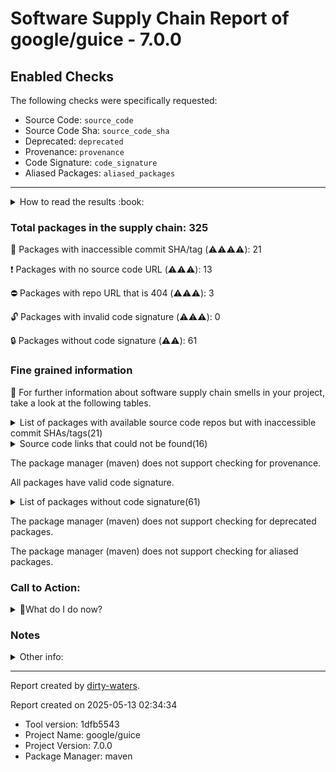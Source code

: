 
# Software Supply Chain Report of google/guice - 7.0.0

## Enabled Checks
The following checks were specifically requested:

- Source Code: `source_code`
- Source Code Sha: `source_code_sha`
- Deprecated: `deprecated`
- Provenance: `provenance`
- Code Signature: `code_signature`
- Aliased Packages: `aliased_packages`

---


<details>
    <summary>How to read the results :book: </summary>
    
 Dirty-waters has analyzed your project dependencies and found different categories for each of them:

    
 - ⚠️⚠️⚠️⚠️ : critical severity 

    
 - ⚠️⚠️⚠️ : high severity 

    
 - ⚠️⚠️: medium severity 

    
 - ⚠️: low severity 

</details>
        

 ### Total packages in the supply chain: 325


:wrench: Packages with inaccessible commit SHA/tag (⚠️⚠️⚠️⚠️): 21

:heavy_exclamation_mark: Packages with no source code URL (⚠️⚠️⚠️): 13

:no_entry: Packages with repo URL that is 404 (⚠️⚠️⚠️): 3

:unlock: Packages with invalid code signature (⚠️⚠️⚠️): 0

:lock: Packages without code signature (⚠️⚠️): 61


### Fine grained information

:dolphin: For further information about software supply chain smells in your project, take a look at the following tables.

<details>
<summary>List of packages with available source code repos but with inaccessible commit SHAs/tags(21)</summary>
    


| package_name                                                                  | sha_exists   | tag_version                                 | is_sha   | sha   | tag_url   | message                                                             |   status_code_for_sha | parent                                                | command           |
|:------------------------------------------------------------------------------|:-------------|:--------------------------------------------|:---------|:------|:----------|:--------------------------------------------------------------------|----------------------:|:------------------------------------------------------|:------------------|
| `org.apache.maven.doxia:doxia-site-renderer@1.9.2`                            | False        | `1.9.2`                                     | False    |       |           | Tag 1.9.2 not found in the repo                                     |                   404 | `org.apache.maven.plugins:maven-javadoc-plugin@3.2.0` | `resolve-plugins` |
| `org.apache.maven.doxia:doxia-decoration-model@1.9.2`                         | False        | `1.9.2`                                     | False    |       |           | Tag 1.9.2 not found in the repo                                     |                   404 | `org.apache.maven.plugins:maven-javadoc-plugin@3.2.0` | `resolve-plugins` |
| `org.apache.maven.doxia:doxia-skin-model@1.9.2`                               | False        | `1.9.2`                                     | False    |       |           | Tag 1.9.2 not found in the repo                                     |                   404 | `org.apache.maven.plugins:maven-javadoc-plugin@3.2.0` | `resolve-plugins` |
| `org.apache.commons:commons-lang3@3.5`                                        | False        | `3.5`                                       | False    |       |           | Tag 3.5 not found in the repo                                       |                   404 | `org.apache.maven.plugins:maven-javadoc-plugin@3.2.0` | `resolve-plugins` |
| `org.apache.httpcomponents:httpclient@4.5.8`                                  | False        | `4.5.8`                                     | False    |       |           | Tag 4.5.8 not found in the repo                                     |                   404 | `org.apache.maven.plugins:maven-javadoc-plugin@3.2.0` | `resolve-plugins` |
| `org.apache.httpcomponents:httpcore@4.4.11`                                   | False        | `4.4.11`                                    | False    |       |           | Tag 4.4.11 not found in the repo                                    |                   404 | `org.apache.maven.plugins:maven-javadoc-plugin@3.2.0` | `resolve-plugins` |
| `org.apache.commons:commons-compress@1.19`                                    | False        | `1.19`                                      | False    |       |           | Tag 1.19 not found in the repo                                      |                   404 | `org.apache.maven.plugins:maven-javadoc-plugin@3.2.0` | `resolve-plugins` |
| `org.hamcrest:hamcrest-core@1.3`                                              | False        | `1.3`                                       | False    |       |           | Tag 1.3 not found in the repo                                       |                   404 | `junit:junit@4.13.2`                                  | `tree`            |
| `org.codehaus.mojo:animal-sniffer-maven-plugin@1.16`                          | False        | `1.16`                                      | False    |       |           | Tag 1.16 not found in the repo                                      |                   404 | `org.codehaus.mojo:animal-sniffer-maven-plugin@1.16`  | `resolve-plugins` |
| `org.codehaus.mojo:animal-sniffer@1.16`                                       | False        | `1.16`                                      | False    |       |           | Tag 1.16 not found in the repo                                      |                   404 | `org.codehaus.mojo:animal-sniffer-maven-plugin@1.16`  | `resolve-plugins` |
| `org.codehaus.mojo:java-boot-classpath-detector@1.16`                         | False        | `1.16`                                      | False    |       |           | Tag 1.16 not found in the repo                                      |                   404 | `org.codehaus.mojo:animal-sniffer-maven-plugin@1.16`  | `resolve-plugins` |
| `org.osgi:org.osgi.util.tracker@1.5.4`                                        | False        | `1.5.4`                                     | False    |       |           | Tag 1.5.4 not found in the repo                                     |                   404 | `org.apache.felix:maven-bundle-plugin@5.1.8`          | `resolve-plugins` |
| `org.osgi:osgi.annotation@8.0.1`                                              | False        | `8.0.1`                                     | False    |       |           | Tag 8.0.1 not found in the repo                                     |                   404 | `org.apache.felix:maven-bundle-plugin@5.1.8`          | `resolve-plugins` |
| `org.osgi:org.osgi.util.function@1.2.0`                                       | False        | `1.2.0`                                     | False    |       |           | Tag 1.2.0 not found in the repo                                     |                   404 | `org.apache.felix:maven-bundle-plugin@5.1.8`          | `resolve-plugins` |
| `org.osgi:org.osgi.util.promise@1.2.0`                                        | False        | `1.2.0`                                     | False    |       |           | Tag 1.2.0 not found in the repo                                     |                   404 | `org.apache.felix:maven-bundle-plugin@5.1.8`          | `resolve-plugins` |
| `org.apache.commons:commons-compress@1.20`                                    | False        | `1.20`                                      | False    |       |           | Tag 1.20 not found in the repo                                      |                   404 | `org.apache.felix:maven-bundle-plugin@5.1.8`          | `resolve-plugins` |
| `com.google.truth:truth@1.1.3`                                                | False        | `1.1.3`                                     | False    |       |           | Tag 1.1.3 not found in the repo                                     |                   404 | `None`                                                | `tree`            |
| `com.google.guava:guava@31.0.1-jre`                                           | False        | `31.0.1-jre`                                | False    |       |           | Tag 31.0.1-jre not found in the repo                                |                   404 | `com.google.truth:truth@1.1.3`                        | `resolve-plugins` |
| `com.google.guava:listenablefuture@9999.0-empty-to-avoid-conflict-with-guava` | False        | `9999.0-empty-to-avoid-conflict-with-guava` | False    |       |           | Tag 9999.0-empty-to-avoid-conflict-with-guava not found in the repo |                   404 | `com.google.guava:guava@31.0.1-jre`                   | `tree`            |
| `com.google.auto.value:auto-value-annotations@1.8.1`                          | False        | `1.8.1`                                     | False    |       |           | Tag 1.8.1 not found in the repo                                     |                   404 | `com.google.truth:truth@1.1.3`                        | `tree`            |
| `com.google.guava:guava-testlib@31.0.1-jre`                                   | False        | `31.0.1-jre`                                | False    |       |           | Tag 31.0.1-jre not found in the repo                                |                   404 | `None`                                                | `tree`            |
</details>

<details>
<summary>Source code links that could not be found(16)</summary>
    


|   index | package_name                                    | github_url                        | github_exists   | parent                                                       | command           |
|--------:|:------------------------------------------------|:----------------------------------|:----------------|:-------------------------------------------------------------|:------------------|
|       1 | `org.sonatype.plexus:plexus-sec-dispatcher@1.3` | No_repo_info_found                |                 | `org.apache.felix:maven-bundle-plugin@5.1.8`                 | `resolve-plugins` |
|       2 | `org.sonatype.plexus:plexus-cipher@1.4`         | No_repo_info_found                |                 | `org.apache.felix:maven-bundle-plugin@5.1.8`                 | `resolve-plugins` |
|       3 | `commons-beanutils:commons-beanutils@1.7.0`     | No_repo_info_found                |                 | `org.apache.maven.plugins:maven-site-plugin@3.3`             | `resolve-plugins` |
|       4 | `dom4j:dom4j@1.1`                               | No_repo_info_found                |                 | `org.apache.maven.plugins:maven-site-plugin@3.3`             | `resolve-plugins` |
|       5 | `oro:oro@2.0.8`                                 | No_repo_info_found                |                 | `org.apache.felix:maven-bundle-plugin@5.1.8`                 | `resolve-plugins` |
|       6 | `commons-cli:commons-cli@1.0`                   | No_repo_info_found                |                 | `org.apache.maven.plugins:maven-resources-plugin@2.6`        | `resolve-plugins` |
|       7 | `org.sonatype.plexus:plexus-build-api@0.0.4`    | No_repo_info_found                |                 | `org.apache.maven.plugins:maven-remote-resources-plugin@1.5` | `resolve-plugins` |
|       8 | `nekohtml:xercesMinimal@1.9.6.2`                | No_repo_info_found                |                 | `org.codehaus.mojo:animal-sniffer-maven-plugin@1.16`         | `resolve-plugins` |
|       9 | `commons-codec:commons-codec@1.2`               | No_repo_info_found                |                 | `org.codehaus.mojo:animal-sniffer-maven-plugin@1.16`         | `resolve-plugins` |
|      10 | `javax.servlet:servlet-api@2.5`                 | No_repo_info_found                |                 | `org.apache.maven.plugins:maven-site-plugin@3.3`             | `resolve-plugins` |
|      11 | `sslext:sslext@1.2-0`                           | No_repo_info_found                |                 | `org.apache.maven.plugins:maven-site-plugin@3.3`             | `resolve-plugins` |
|      12 | `antlr:antlr@2.7.2`                             | No_repo_info_found                |                 | `org.apache.maven.plugins:maven-site-plugin@3.3`             | `resolve-plugins` |
|      13 | `org.osgi:org.osgi.compendium@4.2.0`            | No_repo_info_found                |                 | `org.apache.felix:maven-bundle-plugin@5.1.8`                 | `resolve-plugins` |
|      14 | `org.slf4j:slf4j-api@1.7.5`                     | https://github.com/ceki/slf4j     | False           | `org.apache.maven.plugins:maven-javadoc-plugin@3.2.0`        | `resolve-plugins` |
|      15 | `org.iq80.snappy:snappy@0.4`                    | https://github.com/dain/snapy     | False           | `org.apache.felix:maven-bundle-plugin@5.1.8`                 | `resolve-plugins` |
|      16 | `junit:junit@4.11`                              | https://github.com/kentbeck/junit | False           | `org.codehaus.mojo:animal-sniffer-maven-plugin@1.16`         | `resolve-plugins` |
</details>

The package manager (maven) does not support checking for provenance.

All packages have valid code signature.

<details>
<summary>List of packages without code signature(61)</summary>
    


| package_name                                                        | signature_present   | parent                                                       | command           |
|:--------------------------------------------------------------------|:--------------------|:-------------------------------------------------------------|:------------------|
| `org.apache.maven.wagon:wagon-provider-api@1.0-beta-2`              | False               | `org.apache.maven.plugins:maven-jar-plugin@2.3.1`            | `resolve-plugins` |
| `org.codehaus.plexus:plexus-container-default@1.0-alpha-9-stable-1` | False               | `org.apache.maven.plugins:maven-jar-plugin@2.3.1`            | `resolve-plugins` |
| `junit:junit@3.8.1`                                                 | False               | `org.apache.maven.plugins:maven-jar-plugin@2.3.1`            | `resolve-plugins` |
| `classworlds:classworlds@1.1-alpha-2`                               | False               | `org.apache.maven.plugins:maven-jar-plugin@2.3.1`            | `resolve-plugins` |
| `org.codehaus.plexus:plexus-interpolation@1.13`                     | False               | `org.apache.maven.plugins:maven-jar-plugin@2.3.1`            | `resolve-plugins` |
| `org.codehaus.plexus:plexus-i18n@1.0-beta-10`                       | False               | `org.apache.maven.plugins:maven-javadoc-plugin@3.2.0`        | `resolve-plugins` |
| `org.codehaus.plexus:plexus-container-default@1.0-alpha-30`         | False               | `org.apache.felix:maven-bundle-plugin@5.1.8`                 | `resolve-plugins` |
| `commons-beanutils:commons-beanutils@1.7.0`                         | False               | `org.apache.maven.plugins:maven-site-plugin@3.3`             | `resolve-plugins` |
| `commons-digester:commons-digester@1.8`                             | False               | `org.apache.maven.plugins:maven-site-plugin@3.3`             | `resolve-plugins` |
| `commons-chain:commons-chain@1.1`                                   | False               | `org.apache.maven.plugins:maven-site-plugin@3.3`             | `resolve-plugins` |
| `dom4j:dom4j@1.1`                                                   | False               | `org.apache.maven.plugins:maven-site-plugin@3.3`             | `resolve-plugins` |
| `oro:oro@2.0.8`                                                     | False               | `org.apache.felix:maven-bundle-plugin@5.1.8`                 | `resolve-plugins` |
| `org.codehaus.plexus:plexus-interactivity-api@1.0-alpha-6`          | False               | `org.apache.maven.plugins:maven-javadoc-plugin@3.2.0`        | `resolve-plugins` |
| `org.codehaus.plexus:plexus-utils@1.5.6`                            | False               | `org.codehaus.mojo:animal-sniffer-maven-plugin@1.16`         | `resolve-plugins` |
| `org.apache.maven.wagon:wagon-file@1.0-beta-2`                      | False               | `org.apache.maven.plugins:maven-resources-plugin@2.6`        | `resolve-plugins` |
| `org.apache.maven.wagon:wagon-http-lightweight@1.0-beta-2`          | False               | `org.apache.maven.plugins:maven-resources-plugin@2.6`        | `resolve-plugins` |
| `org.apache.maven.wagon:wagon-http-shared@1.0-beta-2`               | False               | `org.apache.maven.plugins:maven-resources-plugin@2.6`        | `resolve-plugins` |
| `jtidy:jtidy@4aug2000r7-dev`                                        | False               | `org.apache.maven.plugins:maven-resources-plugin@2.6`        | `resolve-plugins` |
| `xml-apis:xml-apis@1.0.b2`                                          | False               | `org.apache.maven.plugins:maven-resources-plugin@2.6`        | `resolve-plugins` |
| `commons-cli:commons-cli@1.0`                                       | False               | `org.apache.maven.plugins:maven-resources-plugin@2.6`        | `resolve-plugins` |
| `org.apache.maven.wagon:wagon-ssh-external@1.0-beta-2`              | False               | `org.apache.maven.plugins:maven-resources-plugin@2.6`        | `resolve-plugins` |
| `org.apache.maven.wagon:wagon-ssh-common@1.0-beta-2`                | False               | `org.apache.maven.plugins:maven-resources-plugin@2.6`        | `resolve-plugins` |
| `org.codehaus.plexus:plexus-interactivity-api@1.0-alpha-4`          | False               | `org.codehaus.mojo:animal-sniffer-maven-plugin@1.16`         | `resolve-plugins` |
| `org.apache.maven.wagon:wagon-ssh@1.0-beta-2`                       | False               | `org.apache.maven.plugins:maven-resources-plugin@2.6`        | `resolve-plugins` |
| `com.jcraft:jsch@0.1.27`                                            | False               | `org.apache.maven.plugins:maven-resources-plugin@2.6`        | `resolve-plugins` |
| `classworlds:classworlds@1.1`                                       | False               | `org.codehaus.mojo:animal-sniffer-maven-plugin@1.16`         | `resolve-plugins` |
| `org.sonatype.plexus:plexus-build-api@0.0.4`                        | False               | `org.apache.maven.plugins:maven-remote-resources-plugin@1.5` | `resolve-plugins` |
| `org.codehaus.plexus:plexus-utils@1.5.15`                           | False               | `org.apache.maven.plugins:maven-remote-resources-plugin@1.5` | `resolve-plugins` |
| `backport-util-concurrent:backport-util-concurrent@3.1`             | False               | `org.codehaus.mojo:animal-sniffer-maven-plugin@1.16`         | `resolve-plugins` |
| `org.codehaus.plexus:plexus-interpolation@1.11`                     | False               | `org.codehaus.mojo:animal-sniffer-maven-plugin@1.16`         | `resolve-plugins` |
| `nekohtml:xercesMinimal@1.9.6.2`                                    | False               | `org.codehaus.mojo:animal-sniffer-maven-plugin@1.16`         | `resolve-plugins` |
| `nekohtml:nekohtml@1.9.6.2`                                         | False               | `org.codehaus.mojo:animal-sniffer-maven-plugin@1.16`         | `resolve-plugins` |
| `commons-codec:commons-codec@1.2`                                   | False               | `org.codehaus.mojo:animal-sniffer-maven-plugin@1.16`         | `resolve-plugins` |
| `org.slf4j:slf4j-nop@1.5.3`                                         | False               | `org.codehaus.mojo:animal-sniffer-maven-plugin@1.16`         | `resolve-plugins` |
| `org.slf4j:slf4j-jdk14@1.5.6`                                       | False               | `org.codehaus.mojo:animal-sniffer-maven-plugin@1.16`         | `resolve-plugins` |
| `org.slf4j:slf4j-api@1.5.6`                                         | False               | `org.codehaus.mojo:animal-sniffer-maven-plugin@1.16`         | `resolve-plugins` |
| `org.slf4j:jcl-over-slf4j@1.5.6`                                    | False               | `org.codehaus.mojo:animal-sniffer-maven-plugin@1.16`         | `resolve-plugins` |
| `org.codehaus.plexus:plexus-digest@1.0`                             | False               | `org.apache.maven.plugins:maven-install-plugin@2.4`          | `resolve-plugins` |
| `com.google.code.findbugs:jsr305@2.0.1`                             | False               | `org.apache.maven.plugins:maven-site-plugin@3.3`             | `resolve-plugins` |
| `xerces:xercesImpl@2.9.1`                                           | False               | `org.apache.maven.plugins:maven-site-plugin@3.3`             | `resolve-plugins` |
| `xml-apis:xml-apis@1.3.04`                                          | False               | `org.apache.maven.plugins:maven-site-plugin@3.3`             | `resolve-plugins` |
| `commons-codec:commons-codec@1.3`                                   | False               | `org.apache.maven.plugins:maven-site-plugin@3.3`             | `resolve-plugins` |
| `javax.servlet:servlet-api@2.5`                                     | False               | `org.apache.maven.plugins:maven-site-plugin@3.3`             | `resolve-plugins` |
| `sslext:sslext@1.2-0`                                               | False               | `org.apache.maven.plugins:maven-site-plugin@3.3`             | `resolve-plugins` |
| `antlr:antlr@2.7.2`                                                 | False               | `org.apache.maven.plugins:maven-site-plugin@3.3`             | `resolve-plugins` |
| `org.codehaus.plexus:plexus-i18n@1.0-beta-7`                        | False               | `org.apache.felix:maven-bundle-plugin@5.1.8`                 | `resolve-plugins` |
| `org.apache.velocity:velocity@1.5`                                  | False               | `org.apache.felix:maven-bundle-plugin@5.1.8`                 | `resolve-plugins` |
| `org.codehaus.plexus:plexus-velocity@1.1.8`                         | False               | `org.apache.maven.plugins:maven-site-plugin@3.3`             | `resolve-plugins` |
| `org.codehaus.plexus:plexus-utils@1.5.10`                           | False               | `org.apache.maven.plugins:maven-site-plugin@3.3`             | `resolve-plugins` |
| `org.mortbay.jetty:servlet-api@2.5-20081211`                        | False               | `org.apache.maven.plugins:maven-site-plugin@3.3`             | `resolve-plugins` |
| `commons-httpclient:commons-httpclient@3.0`                         | False               | `org.codehaus.mojo:animal-sniffer-maven-plugin@1.16`         | `resolve-plugins` |
| `com.jcraft:jsch@0.1.38`                                            | False               | `org.codehaus.mojo:animal-sniffer-maven-plugin@1.16`         | `resolve-plugins` |
| `org.codehaus.plexus:plexus-interpolation@1.12`                     | False               | `org.apache.maven.plugins:maven-remote-resources-plugin@1.5` | `resolve-plugins` |
| `org.osgi:org.osgi.compendium@4.2.0`                                | False               | `org.apache.felix:maven-bundle-plugin@5.1.8`                 | `resolve-plugins` |
| `javax.annotation:jsr250-api@1.0`                                   | False               | `org.apache.felix:maven-bundle-plugin@5.1.8`                 | `resolve-plugins` |
| `javax.inject:javax.inject@1`                                       | False               | `org.apache.felix:maven-bundle-plugin@5.1.8`                 | `resolve-plugins` |
| `aopalliance:aopalliance@1.0`                                       | False               | `com.google.inject:guice@7.0.0`                              | `resolve-plugins` |
| `org.codehaus.plexus:plexus-velocity@1.1.7`                         | False               | `org.apache.felix:maven-bundle-plugin@5.1.8`                 | `resolve-plugins` |
| `commons-lang:commons-lang@2.1`                                     | False               | `org.apache.maven.plugins:maven-jar-plugin@2.3.1`            | `resolve-plugins` |
| `commons-collections:commons-collections@3.2`                       | False               | `org.apache.felix:maven-bundle-plugin@5.1.8`                 | `resolve-plugins` |
| `org.jdom:jdom@1.1`                                                 | False               | `org.apache.felix:maven-bundle-plugin@5.1.8`                 | `resolve-plugins` |
</details>

The package manager (maven) does not support checking for deprecated packages.

The package manager (maven) does not support checking for aliased packages.

### Call to Action:

<details>
<summary>👻What do I do now? </summary>


For packages **without source code & accessible SHA/release tags**:

- **Why?** Missing or inaccessible source code makes it impossible to audit the package for security vulnerabilities or malicious code.

1. Pull Request to the maintainer of dependency, requesting correct repository metadata and proper versioning/tagging. 


For **deprecated** packages:

- **Why?** Deprecated packages may contain known security issues and are no longer maintained, putting your project at risk.

1. Confirm the maintainer's deprecation intention 
2. Check for not deprecated versions

For packages **without code signature**:

- **Why?** Code signatures help verify the authenticity and integrity of the package, ensuring it hasn't been tampered with.

1. Open an issue in the dependency's repository to request the inclusion of code signature in the CI/CD pipeline. 


For packages **with invalid code signature**:

- **Why?** Invalid signatures could indicate tampering or compromised build processes.

1. It's recommended to verify the code signature and contact the maintainer to fix the issue.

For packages **without provenance**:

- **Why?** Without provenance, there's no way to verify that the package was built from the claimed source code, making supply chain attacks possible.

1. Open an issue in the dependency's repository to request the inclusion of provenance and build attestation in the CI/CD pipeline.

For packages that are **aliased**:

- **Why?** Aliased packages may hide malicious dependencies under seemingly legitimate names.

1. Check the aliased package and its repository to verify the alias is not malicious.
</details>

### Notes

<details>
    <summary>Other info:</summary>
    
- Source code repo is not hosted on GitHub:  221

    This could be due, for example, to the package being hosted on a different platform.

    This does not mean that the source code URL is invalid.

    However, for non-GitHub repositories, not all checks can currently be performed.

|   index | package_name                                                        | github_url                                                                                                                 | parent                                                       | command           |
|--------:|:--------------------------------------------------------------------|:---------------------------------------------------------------------------------------------------------------------------|:-------------------------------------------------------------|:------------------|
|       1 | `org.apache.maven.plugins:maven-source-plugin@2.1.2`                | http://svn.apache.org/viewvc/maven/plugins/tags/maven-source-plugin-2.1.2                                                  | `org.apache.maven.plugins:maven-source-plugin@2.1.2`         | `resolve-plugins` |
|       2 | `org.apache.maven:maven-model@2.0.9`                                | https://svn.apache.org/repos/asf/maven/components/tags/maven-2.0.9/maven-model                                             | `org.apache.maven.plugins:maven-source-plugin@2.1.2`         | `resolve-plugins` |
|       3 | `org.apache.maven:maven-artifact@2.0.9`                             | https://svn.apache.org/repos/asf/maven/components/tags/maven-2.0.9/maven-artifact                                          | `org.apache.maven.plugins:maven-source-plugin@2.1.2`         | `resolve-plugins` |
|       4 | `org.apache.maven:maven-plugin-api@2.0.9`                           | https://svn.apache.org/repos/asf/maven/components/tags/maven-2.0.9/maven-plugin-api                                        | `org.apache.maven.plugins:maven-source-plugin@2.1.2`         | `resolve-plugins` |
|       5 | `org.apache.maven:maven-project@2.0.9`                              | https://svn.apache.org/repos/asf/maven/components/tags/maven-2.0.9/maven-project                                           | `org.apache.maven.plugins:maven-source-plugin@2.1.2`         | `resolve-plugins` |
|       6 | `org.apache.maven:maven-settings@2.0.9`                             | https://svn.apache.org/repos/asf/maven/components/tags/maven-2.0.9/maven-settings                                          | `org.apache.maven.plugins:maven-source-plugin@2.1.2`         | `resolve-plugins` |
|       7 | `org.apache.maven:maven-profile@2.0.9`                              | https://svn.apache.org/repos/asf/maven/components/tags/maven-2.0.9/maven-profile                                           | `org.apache.maven.plugins:maven-source-plugin@2.1.2`         | `resolve-plugins` |
|       8 | `org.apache.maven:maven-artifact-manager@2.0.9`                     | https://svn.apache.org/repos/asf/maven/components/tags/maven-2.0.9/maven-artifact-manager                                  | `org.apache.maven.plugins:maven-source-plugin@2.1.2`         | `resolve-plugins` |
|       9 | `org.apache.maven:maven-repository-metadata@2.0.9`                  | https://svn.apache.org/repos/asf/maven/components/tags/maven-2.0.9/maven-repository-metadata                               | `org.apache.maven.plugins:maven-source-plugin@2.1.2`         | `resolve-plugins` |
|      10 | `org.apache.maven.wagon:wagon-provider-api@1.0-beta-2`              | https://svn.apache.org/repos/asf/maven/wagon/tags/wagon-1.0-beta-2/wagon-provider-api                                      | `org.apache.maven.plugins:maven-jar-plugin@2.3.1`            | `resolve-plugins` |
|      11 | `org.apache.maven:maven-plugin-registry@2.0.9`                      | https://svn.apache.org/repos/asf/maven/components/tags/maven-2.0.9/maven-plugin-registry                                   | `org.apache.maven.plugins:maven-source-plugin@2.1.2`         | `resolve-plugins` |
|      12 | `org.codehaus.plexus:plexus-container-default@1.0-alpha-9-stable-1` | scm:svn:svn://svn.codehaus.org/plexus/scm/trunk/plexus-containers/plexus-container-default/                                | `org.apache.maven.plugins:maven-jar-plugin@2.3.1`            | `resolve-plugins` |
|      13 | `junit:junit@3.8.1`                                                 | http://junit.cvs.sourceforge.net/junit/                                                                                    | `org.apache.maven.plugins:maven-jar-plugin@2.3.1`            | `resolve-plugins` |
|      14 | `classworlds:classworlds@1.1-alpha-2`                               | http://cvs.classworlds.codehaus.org/                                                                                       | `org.apache.maven.plugins:maven-jar-plugin@2.3.1`            | `resolve-plugins` |
|      15 | `org.apache.maven:maven-archiver@2.4.1`                             | http://svn.apache.org/viewvc/maven/shared/tags/maven-archiver-2.4.1                                                        | `org.apache.maven.plugins:maven-jar-plugin@2.3.1`            | `resolve-plugins` |
|      16 | `org.codehaus.plexus:plexus-interpolation@1.13`                     | http://fisheye.codehaus.org/browse/plexus/plexus-components/tags/plexus-interpolation-1.13                                 | `org.apache.maven.plugins:maven-jar-plugin@2.3.1`            | `resolve-plugins` |
|      17 | `org.codehaus.plexus:plexus-archiver@1.0`                           | http://fisheye.codehaus.org/browse/plexus/plexus-components/tags/plexus-archiver-1.0                                       | `org.apache.maven.plugins:maven-jar-plugin@2.3.1`            | `resolve-plugins` |
|      18 | `org.codehaus.plexus:plexus-io@1.0`                                 | http://fisheye.codehaus.org/browse/plexus/plexus-components/tags/plexus-io-1.0                                             | `org.apache.maven.plugins:maven-jar-plugin@2.3.1`            | `resolve-plugins` |
|      19 | `org.codehaus.plexus:plexus-utils@2.0.5`                            | http://fisheye.codehaus.org/browse/plexus/plexus-utils/tags/plexus-utils-2.0.5                                             | `org.apache.maven.plugins:maven-jar-plugin@2.3.1`            | `resolve-plugins` |
|      20 | `org.apache.maven:maven-core@3.0`                                   | http://svn.apache.org/viewvc/maven/maven-3/tags/maven-3.0/maven-core                                                       | `org.apache.maven.plugins:maven-site-plugin@3.3`             | `resolve-plugins` |
|      21 | `org.apache.maven:maven-settings-builder@3.0`                       | http://svn.apache.org/viewvc/maven/maven-3/tags/maven-3.0/maven-settings-builder                                           | `org.apache.maven.plugins:maven-site-plugin@3.3`             | `resolve-plugins` |
|      22 | `org.apache.maven:maven-repository-metadata@3.0`                    | http://svn.apache.org/viewvc/maven/maven-3/tags/maven-3.0/maven-repository-metadata                                        | `org.apache.maven.plugins:maven-site-plugin@3.3`             | `resolve-plugins` |
|      23 | `org.apache.maven:maven-model-builder@3.0`                          | http://svn.apache.org/viewvc/maven/maven-3/tags/maven-3.0/maven-model-builder                                              | `org.apache.maven.plugins:maven-site-plugin@3.3`             | `resolve-plugins` |
|      24 | `org.apache.maven:maven-aether-provider@3.0`                        | http://svn.apache.org/viewvc/maven/maven-3/tags/maven-3.0/maven-aether-provider                                            | `org.apache.maven.plugins:maven-site-plugin@3.3`             | `resolve-plugins` |
|      25 | `org.codehaus.plexus:plexus-interpolation@1.14`                     | http://fisheye.codehaus.org/browse/plexus/plexus-components/tags/plexus-interpolation-1.14                                 | `org.apache.maven.plugins:maven-site-plugin@3.3`             | `resolve-plugins` |
|      26 | `org.codehaus.plexus:plexus-classworlds@2.2.3`                      | http://fisheye.codehaus.org/browse/plexus/plexus-classworlds/tags/plexus-classworlds-2.2.3                                 | `org.apache.maven.plugins:maven-site-plugin@3.3`             | `resolve-plugins` |
|      27 | `org.apache.maven:maven-model@3.0`                                  | http://svn.apache.org/viewvc/maven/maven-3/tags/maven-3.0/maven-model                                                      | `org.apache.maven.plugins:maven-site-plugin@3.3`             | `resolve-plugins` |
|      28 | `org.apache.maven:maven-settings@3.0`                               | http://svn.apache.org/viewvc/maven/maven-3/tags/maven-3.0/maven-settings                                                   | `org.apache.maven.plugins:maven-site-plugin@3.3`             | `resolve-plugins` |
|      29 | `org.apache.maven:maven-plugin-api@3.0`                             | http://svn.apache.org/viewvc/maven/maven-3/tags/maven-3.0/maven-plugin-api                                                 | `org.apache.maven.plugins:maven-site-plugin@3.3`             | `resolve-plugins` |
|      30 | `org.apache.maven:maven-artifact@3.0`                               | http://svn.apache.org/viewvc/maven/maven-3/tags/maven-3.0/maven-artifact                                                   | `org.apache.maven.plugins:maven-site-plugin@3.3`             | `resolve-plugins` |
|      31 | `org.apache.maven.reporting:maven-reporting-api@3.0`                | http://svn.apache.org/viewvc/maven/shared/tags/maven-reporting-api-3.0                                                     | `org.apache.felix:maven-bundle-plugin@5.1.8`                 | `resolve-plugins` |
|      32 | `org.apache.maven.shared:maven-invoker@3.0.0`                       | http://svn.apache.org/viewvc/maven/shared/tags/maven-invoker-3.0.0                                                         | `org.apache.maven.plugins:maven-javadoc-plugin@3.2.0`        | `resolve-plugins` |
|      33 | `org.apache.maven.shared:maven-common-artifact-filters@3.0.0`       | http://svn.apache.org/viewvc/maven/shared/tags/maven-common-artifact-filters-3.0.0                                         | `org.apache.maven.plugins:maven-javadoc-plugin@3.2.0`        | `resolve-plugins` |
|      34 | `commons-codec:commons-codec@1.11`                                  | http://svn.apache.org/viewvc/commons/proper/codec/trunk                                                                    | `org.apache.maven.plugins:maven-javadoc-plugin@3.2.0`        | `resolve-plugins` |
|      35 | `org.apache.maven.doxia:doxia-sink-api@1.7`                         | http://svn.apache.org/viewvc/maven/doxia/doxia/tags/doxia-1.7/doxia-sink-api                                               | `org.apache.maven.plugins:maven-javadoc-plugin@3.2.0`        | `resolve-plugins` |
|      36 | `org.apache.maven.doxia:doxia-logging-api@1.7`                      | http://svn.apache.org/viewvc/maven/doxia/doxia/tags/doxia-1.7/doxia-logging-api                                            | `org.apache.maven.plugins:maven-javadoc-plugin@3.2.0`        | `resolve-plugins` |
|      37 | `org.codehaus.plexus:plexus-i18n@1.0-beta-10`                       | http://fisheye.codehaus.org/browse/plexus/plexus-components/tags/plexus-i18n-1.0-beta-10                                   | `org.apache.maven.plugins:maven-javadoc-plugin@3.2.0`        | `resolve-plugins` |
|      38 | `org.codehaus.plexus:plexus-container-default@1.0-alpha-30`         | http://fisheye.codehaus.org/browse/plexus/plexus-containers/tags/plexus-containers-1.0-alpha-30/plexus-container-default   | `org.apache.felix:maven-bundle-plugin@5.1.8`                 | `resolve-plugins` |
|      39 | `org.apache.velocity:velocity@1.7`                                  | http://svn.apache.org/viewvc/velocity/engine/trunk                                                                         | `org.apache.maven.plugins:maven-remote-resources-plugin@1.5` | `resolve-plugins` |
|      40 | `commons-lang:commons-lang@2.4`                                     | http://svn.apache.org/viewvc/commons/proper/lang/trunk                                                                     | `org.apache.maven.plugins:maven-remote-resources-plugin@1.5` | `resolve-plugins` |
|      41 | `org.apache.velocity:velocity-tools@2.0`                            | http://svn.apache.org/repos/asf/velocity/tools/trunk                                                                       | `org.apache.maven.plugins:maven-site-plugin@3.3`             | `resolve-plugins` |
|      42 | `commons-digester:commons-digester@1.8`                             | http://svn.apache.org/repos/asf/jakarta/commons/proper/digester/trunk                                                      | `org.apache.maven.plugins:maven-site-plugin@3.3`             | `resolve-plugins` |
|      43 | `commons-chain:commons-chain@1.1`                                   | http://svn.apache.org/viewcvs.cgi                                                                                          | `org.apache.maven.plugins:maven-site-plugin@3.3`             | `resolve-plugins` |
|      44 | `commons-collections:commons-collections@3.2.2`                     | http://svn.apache.org/viewvc/commons/proper/collections/trunk                                                              | `org.apache.maven.plugins:maven-javadoc-plugin@3.2.0`        | `resolve-plugins` |
|      45 | `commons-io:commons-io@2.5`                                         | http://svn.apache.org/viewvc/commons/proper/io/tags/commons-io-2.5                                                         | `org.apache.maven.plugins:maven-javadoc-plugin@3.2.0`        | `resolve-plugins` |
|      46 | `commons-logging:commons-logging@1.2`                               | http://svn.apache.org/repos/asf/commons/proper/logging/trunk                                                               | `org.apache.maven.plugins:maven-javadoc-plugin@3.2.0`        | `resolve-plugins` |
|      47 | `org.ow2.asm:asm@7.2`                                               | https://gitlab.ow2.org/asm/asm/                                                                                            | `org.apache.maven.plugins:maven-javadoc-plugin@3.2.0`        | `resolve-plugins` |
|      48 | `org.tukaani:xz@1.8`                                                | https://git.tukaani.org/?p=xz-java.git                                                                                     | `org.apache.maven.plugins:maven-javadoc-plugin@3.2.0`        | `resolve-plugins` |
|      49 | `org.codehaus.plexus:plexus-interactivity-api@1.0-alpha-6`          | http://fisheye.codehaus.org/browse/plexus/plexus-components/tags/plexus-interactivity-1.0-alpha-6/plexus-interactivity-api | `org.apache.maven.plugins:maven-javadoc-plugin@3.2.0`        | `resolve-plugins` |
|      50 | `org.apache.maven.plugins:maven-clean-plugin@2.5`                   | http://svn.apache.org/viewvc/maven/plugins/tags/maven-clean-plugin-2.5                                                     | `org.apache.maven.plugins:maven-clean-plugin@2.5`            | `resolve-plugins` |
|      51 | `org.apache.maven:maven-plugin-api@2.0.6`                           | https://svn.apache.org/repos/asf/maven/components/tags/maven-2.0.6/maven-plugin-api                                        | `org.apache.maven.plugins:maven-jar-plugin@2.3.1`            | `resolve-plugins` |
|      52 | `org.apache.maven.plugins:maven-deploy-plugin@2.5`                  | http://svn.apache.org/viewvc/maven/plugins/tags/maven-deploy-plugin-2.5                                                    | `org.apache.maven.plugins:maven-deploy-plugin@2.5`           | `resolve-plugins` |
|      53 | `org.apache.maven:maven-project@2.0.6`                              | https://svn.apache.org/repos/asf/maven/components/tags/maven-2.0.6/maven-project                                           | `org.apache.maven.plugins:maven-jar-plugin@2.3.1`            | `resolve-plugins` |
|      54 | `org.apache.maven:maven-settings@2.0.6`                             | https://svn.apache.org/repos/asf/maven/components/tags/maven-2.0.6/maven-settings                                          | `org.apache.maven.plugins:maven-jar-plugin@2.3.1`            | `resolve-plugins` |
|      55 | `org.apache.maven:maven-profile@2.0.6`                              | https://svn.apache.org/repos/asf/maven/components/tags/maven-2.0.6/maven-profile                                           | `org.apache.maven.plugins:maven-jar-plugin@2.3.1`            | `resolve-plugins` |
|      56 | `org.apache.maven:maven-artifact-manager@2.0.6`                     | https://svn.apache.org/repos/asf/maven/components/tags/maven-2.0.6/maven-artifact-manager                                  | `org.apache.maven.plugins:maven-jar-plugin@2.3.1`            | `resolve-plugins` |
|      57 | `org.apache.maven:maven-repository-metadata@2.0.6`                  | https://svn.apache.org/repos/asf/maven/components/tags/maven-2.0.6/maven-repository-metadata                               | `org.apache.maven.plugins:maven-jar-plugin@2.3.1`            | `resolve-plugins` |
|      58 | `org.apache.maven:maven-plugin-registry@2.0.6`                      | https://svn.apache.org/repos/asf/maven/components/tags/maven-2.0.6/maven-plugin-registry                                   | `org.apache.maven.plugins:maven-jar-plugin@2.3.1`            | `resolve-plugins` |
|      59 | `org.apache.maven:maven-model@2.0.6`                                | https://svn.apache.org/repos/asf/maven/components/tags/maven-2.0.6/maven-model                                             | `org.apache.maven.plugins:maven-jar-plugin@2.3.1`            | `resolve-plugins` |
|      60 | `org.apache.maven:maven-artifact@2.0.6`                             | https://svn.apache.org/repos/asf/maven/components/tags/maven-2.0.6/maven-artifact                                          | `org.apache.maven.plugins:maven-jar-plugin@2.3.1`            | `resolve-plugins` |
|      61 | `org.codehaus.plexus:plexus-utils@1.5.6`                            | http://fisheye.codehaus.org/browse/plexus/plexus-utils/tags/plexus-utils-1.5.6                                             | `org.codehaus.mojo:animal-sniffer-maven-plugin@1.16`         | `resolve-plugins` |
|      62 | `org.apache.maven.plugins:maven-resources-plugin@2.6`               | http://svn.apache.org/viewvc/maven/plugins/tags/maven-resources-plugin-2.6                                                 | `org.apache.maven.plugins:maven-resources-plugin@2.6`        | `resolve-plugins` |
|      63 | `org.apache.maven:maven-core@2.0.6`                                 | https://svn.apache.org/repos/asf/maven/components/tags/maven-2.0.6/maven-core                                              | `org.apache.maven.plugins:maven-compiler-plugin@2.3.2`       | `resolve-plugins` |
|      64 | `org.apache.maven.wagon:wagon-file@1.0-beta-2`                      | https://svn.apache.org/repos/asf/maven/wagon/tags/wagon-1.0-beta-2/wagon-providers/wagon-file                              | `org.apache.maven.plugins:maven-resources-plugin@2.6`        | `resolve-plugins` |
|      65 | `org.apache.maven:maven-plugin-parameter-documenter@2.0.6`          | https://svn.apache.org/repos/asf/maven/components/tags/maven-2.0.6/maven-plugin-parameter-documenter                       | `org.apache.maven.plugins:maven-compiler-plugin@2.3.2`       | `resolve-plugins` |
|      66 | `org.apache.maven.wagon:wagon-http-lightweight@1.0-beta-2`          | https://svn.apache.org/repos/asf/maven/wagon/tags/wagon-1.0-beta-2/wagon-providers/wagon-http-lightweight                  | `org.apache.maven.plugins:maven-resources-plugin@2.6`        | `resolve-plugins` |
|      67 | `org.apache.maven.wagon:wagon-http-shared@1.0-beta-2`               | https://svn.apache.org/repos/asf/maven/wagon/tags/wagon-1.0-beta-2/wagon-providers/wagon-http-shared                       | `org.apache.maven.plugins:maven-resources-plugin@2.6`        | `resolve-plugins` |
|      68 | `jtidy:jtidy@4aug2000r7-dev`                                        | http://svn.sourceforge.net/viewcvs.cgi/jtidy/trunk/jtidy/                                                                  | `org.apache.maven.plugins:maven-resources-plugin@2.6`        | `resolve-plugins` |
|      69 | `xml-apis:xml-apis@1.0.b2`                                          | http://svn.apache.org/viewvc/xml/commons/tags/xml-commons-1_0_b2                                                           | `org.apache.maven.plugins:maven-resources-plugin@2.6`        | `resolve-plugins` |
|      70 | `org.apache.maven.reporting:maven-reporting-api@2.0.6`              | https://svn.apache.org/repos/asf/maven/components/tags/maven-2.0.6/maven-reporting/maven-reporting-api                     | `org.apache.maven.plugins:maven-resources-plugin@2.6`        | `resolve-plugins` |
|      71 | `org.apache.maven.doxia:doxia-sink-api@1.0-alpha-7`                 | http://svn.apache.org/viewcvs.cgi/maven/doxia/tags/doxia-1.0-alpha-7/doxia-sink-api                                        | `org.apache.maven.plugins:maven-resources-plugin@2.6`        | `resolve-plugins` |
|      72 | `org.apache.maven:maven-error-diagnostics@2.0.6`                    | https://svn.apache.org/repos/asf/maven/components/tags/maven-2.0.6/maven-error-diagnostics                                 | `org.apache.maven.plugins:maven-compiler-plugin@2.3.2`       | `resolve-plugins` |
|      73 | `org.apache.maven.wagon:wagon-ssh-external@1.0-beta-2`              | https://svn.apache.org/repos/asf/maven/wagon/tags/wagon-1.0-beta-2/wagon-providers/wagon-ssh-external                      | `org.apache.maven.plugins:maven-resources-plugin@2.6`        | `resolve-plugins` |
|      74 | `org.apache.maven.wagon:wagon-ssh-common@1.0-beta-2`                | https://svn.apache.org/repos/asf/maven/wagon/tags/wagon-1.0-beta-2/wagon-providers/wagon-ssh-common                        | `org.apache.maven.plugins:maven-resources-plugin@2.6`        | `resolve-plugins` |
|      75 | `org.apache.maven:maven-plugin-descriptor@2.0.6`                    | https://svn.apache.org/repos/asf/maven/components/tags/maven-2.0.6/maven-plugin-descriptor                                 | `org.apache.maven.plugins:maven-compiler-plugin@2.3.2`       | `resolve-plugins` |
|      76 | `org.codehaus.plexus:plexus-interactivity-api@1.0-alpha-4`          | scm:svn:svn://svn.codehaus.org/plexus/scm/trunk/plexus-components/plexus-interactivity/plexus-interactivity-api            | `org.codehaus.mojo:animal-sniffer-maven-plugin@1.16`         | `resolve-plugins` |
|      77 | `org.apache.maven.wagon:wagon-ssh@1.0-beta-2`                       | https://svn.apache.org/repos/asf/maven/wagon/tags/wagon-1.0-beta-2/wagon-providers/wagon-ssh                               | `org.apache.maven.plugins:maven-resources-plugin@2.6`        | `resolve-plugins` |
|      78 | `com.jcraft:jsch@0.1.27`                                            | http://www.jcraft.com/jsch/                                                                                                | `org.apache.maven.plugins:maven-resources-plugin@2.6`        | `resolve-plugins` |
|      79 | `classworlds:classworlds@1.1`                                       | http://cvs.classworlds.codehaus.org/                                                                                       | `org.codehaus.mojo:animal-sniffer-maven-plugin@1.16`         | `resolve-plugins` |
|      80 | `org.apache.maven:maven-monitor@2.0.6`                              | https://svn.apache.org/repos/asf/maven/components/tags/maven-2.0.6/maven-monitor                                           | `org.apache.maven.plugins:maven-compiler-plugin@2.3.2`       | `resolve-plugins` |
|      81 | `org.apache.maven.shared:maven-filtering@1.1`                       | http://svn.apache.org/viewvc/maven/shared/tags/maven-filtering-1.1                                                         | `org.apache.maven.plugins:maven-remote-resources-plugin@1.5` | `resolve-plugins` |
|      82 | `org.apache.maven:maven-plugin-api@2.2.1`                           | http://svn.apache.org/viewvc/maven/maven-2/tags/maven-2.2.1/maven-plugin-api                                               | `org.codehaus.mojo:animal-sniffer-maven-plugin@1.16`         | `resolve-plugins` |
|      83 | `org.apache.maven:maven-artifact@2.2.1`                             | http://svn.apache.org/viewvc/maven/maven-2/tags/maven-2.2.1/maven-artifact                                                 | `org.codehaus.mojo:animal-sniffer-maven-plugin@1.16`         | `resolve-plugins` |
|      84 | `org.codehaus.plexus:plexus-utils@1.5.15`                           | http://fisheye.codehaus.org/browse/plexus/plexus-utils/tags/plexus-utils-1.5.15                                            | `org.apache.maven.plugins:maven-remote-resources-plugin@1.5` | `resolve-plugins` |
|      85 | `org.apache.maven:maven-plugin-descriptor@2.2.1`                    | http://svn.apache.org/viewvc/maven/maven-2/tags/maven-2.2.1/maven-plugin-descriptor                                        | `org.codehaus.mojo:animal-sniffer-maven-plugin@1.16`         | `resolve-plugins` |
|      86 | `org.apache.maven:maven-project@2.2.1`                              | http://svn.apache.org/viewvc/maven/maven-2/tags/maven-2.2.1/maven-project                                                  | `org.codehaus.mojo:animal-sniffer-maven-plugin@1.16`         | `resolve-plugins` |
|      87 | `org.apache.maven:maven-settings@2.2.1`                             | http://svn.apache.org/viewvc/maven/maven-2/tags/maven-2.2.1/maven-settings                                                 | `org.codehaus.mojo:animal-sniffer-maven-plugin@1.16`         | `resolve-plugins` |
|      88 | `org.apache.maven:maven-profile@2.2.1`                              | http://svn.apache.org/viewvc/maven/maven-2/tags/maven-2.2.1/maven-profile                                                  | `org.codehaus.mojo:animal-sniffer-maven-plugin@1.16`         | `resolve-plugins` |
|      89 | `org.apache.maven:maven-artifact-manager@2.2.1`                     | http://svn.apache.org/viewvc/maven/maven-2/tags/maven-2.2.1/maven-artifact-manager                                         | `org.codehaus.mojo:animal-sniffer-maven-plugin@1.16`         | `resolve-plugins` |
|      90 | `backport-util-concurrent:backport-util-concurrent@3.1`             | svn://dcl.mathcs.emory.edu/software/harness2/trunk/util/backport-util-concurrent/                                          | `org.codehaus.mojo:animal-sniffer-maven-plugin@1.16`         | `resolve-plugins` |
|      91 | `org.apache.maven:maven-plugin-registry@2.2.1`                      | http://svn.apache.org/viewvc/maven/maven-2/tags/maven-2.2.1/maven-plugin-registry                                          | `org.codehaus.mojo:animal-sniffer-maven-plugin@1.16`         | `resolve-plugins` |
|      92 | `org.codehaus.plexus:plexus-interpolation@1.11`                     | http://fisheye.codehaus.org/browse/plexus/plexus-components/tags/plexus-interpolation-1.11                                 | `org.codehaus.mojo:animal-sniffer-maven-plugin@1.16`         | `resolve-plugins` |
|      93 | `org.apache.maven:maven-model@2.2.1`                                | http://svn.apache.org/viewvc/maven/maven-2/tags/maven-2.2.1/maven-model                                                    | `org.codehaus.mojo:animal-sniffer-maven-plugin@1.16`         | `resolve-plugins` |
|      94 | `org.apache.maven:maven-core@2.2.1`                                 | http://svn.apache.org/viewvc/maven/maven-2/tags/maven-2.2.1/maven-core                                                     | `org.codehaus.mojo:animal-sniffer-maven-plugin@1.16`         | `resolve-plugins` |
|      95 | `org.apache.maven:maven-plugin-parameter-documenter@2.2.1`          | http://svn.apache.org/viewvc/maven/maven-2/tags/maven-2.2.1/maven-plugin-parameter-documenter                              | `org.codehaus.mojo:animal-sniffer-maven-plugin@1.16`         | `resolve-plugins` |
|      96 | `org.apache.maven.wagon:wagon-http@1.0-beta-6`                      | http://svn.apache.org/viewvc/maven/wagon/tags/wagon-1.0-beta-6/wagon-providers/wagon-http                                  | `org.codehaus.mojo:animal-sniffer-maven-plugin@1.16`         | `resolve-plugins` |
|      97 | `org.apache.maven.wagon:wagon-http-shared@1.0-beta-6`               | http://svn.apache.org/viewvc/maven/wagon/tags/wagon-1.0-beta-6/wagon-providers/wagon-http-shared                           | `org.codehaus.mojo:animal-sniffer-maven-plugin@1.16`         | `resolve-plugins` |
|      98 | `nekohtml:nekohtml@1.9.6.2`                                         | http://nekohtml.svn.sourceforge.net/viewvc/nekohtml/                                                                       | `org.codehaus.mojo:animal-sniffer-maven-plugin@1.16`         | `resolve-plugins` |
|      99 | `commons-httpclient:commons-httpclient@3.1`                         | http://svn.apache.org/repos/asf/jakarta/httpcomponents/oac.hc3x/trunk                                                      | `org.apache.maven.plugins:maven-surefire-plugin@2.19.1`      | `resolve-plugins` |
|     100 | `org.apache.maven.wagon:wagon-webdav-jackrabbit@1.0-beta-6`         | http://svn.apache.org/viewvc/maven/wagon/tags/wagon-1.0-beta-6/wagon-providers/wagon-webdav-jackrabbit                     | `org.codehaus.mojo:animal-sniffer-maven-plugin@1.16`         | `resolve-plugins` |
|     101 | `org.apache.jackrabbit:jackrabbit-webdav@1.5.0`                     | http://svn.apache.org/viewvc/jackrabbit/trunk/jackrabbit-webdav                                                            | `org.codehaus.mojo:animal-sniffer-maven-plugin@1.16`         | `resolve-plugins` |
|     102 | `org.apache.jackrabbit:jackrabbit-jcr-commons@1.5.0`                | http://svn.apache.org/viewvc/jackrabbit/trunk/jackrabbit-jcr-commons                                                       | `org.codehaus.mojo:animal-sniffer-maven-plugin@1.16`         | `resolve-plugins` |
|     103 | `org.slf4j:slf4j-nop@1.5.3`                                         | http://svn.slf4j.org/viewvc/slf4j/trunk/slf4j-nop/                                                                         | `org.codehaus.mojo:animal-sniffer-maven-plugin@1.16`         | `resolve-plugins` |
|     104 | `org.slf4j:slf4j-jdk14@1.5.6`                                       | http://svn.slf4j.org/viewvc/slf4j/trunk/slf4j-jdk14/                                                                       | `org.codehaus.mojo:animal-sniffer-maven-plugin@1.16`         | `resolve-plugins` |
|     105 | `org.slf4j:slf4j-api@1.5.6`                                         | http://svn.slf4j.org/viewvc/slf4j/trunk/slf4j-api/                                                                         | `org.codehaus.mojo:animal-sniffer-maven-plugin@1.16`         | `resolve-plugins` |
|     106 | `org.slf4j:jcl-over-slf4j@1.5.6`                                    | http://svn.slf4j.org/viewvc/slf4j/trunk/jcl-over-slf4j/                                                                    | `org.codehaus.mojo:animal-sniffer-maven-plugin@1.16`         | `resolve-plugins` |
|     107 | `org.apache.maven.wagon:wagon-provider-api@1.0-beta-6`              | http://svn.apache.org/viewvc/maven/wagon/tags/wagon-1.0-beta-6/wagon-provider-api                                          | `org.codehaus.mojo:animal-sniffer-maven-plugin@1.16`         | `resolve-plugins` |
|     108 | `org.apache.maven:maven-repository-metadata@2.2.1`                  | http://svn.apache.org/viewvc/maven/maven-2/tags/maven-2.2.1/maven-repository-metadata                                      | `org.codehaus.mojo:animal-sniffer-maven-plugin@1.16`         | `resolve-plugins` |
|     109 | `org.apache.maven:maven-error-diagnostics@2.2.1`                    | http://svn.apache.org/viewvc/maven/maven-2/tags/maven-2.2.1/maven-error-diagnostics                                        | `org.codehaus.mojo:animal-sniffer-maven-plugin@1.16`         | `resolve-plugins` |
|     110 | `org.apache.maven:maven-monitor@2.2.1`                              | http://svn.apache.org/viewvc/maven/maven-2/tags/maven-2.2.1/maven-monitor                                                  | `org.codehaus.mojo:animal-sniffer-maven-plugin@1.16`         | `resolve-plugins` |
|     111 | `org.apache.commons:commons-lang3@3.1`                              | http://svn.apache.org/viewvc/commons/proper/lang/trunk                                                                     | `org.apache.maven.plugins:maven-surefire-plugin@2.19.1`      | `resolve-plugins` |
|     112 | `org.apache.maven:maven-toolchain@2.2.1`                            | http://svn.apache.org/viewvc/maven/maven-2/tags/maven-2.2.1/maven-toolchain                                                | `org.codehaus.mojo:animal-sniffer-maven-plugin@1.16`         | `resolve-plugins` |
|     113 | `org.apache.maven.plugin-tools:maven-plugin-annotations@3.3`        | http://svn.apache.org/viewvc/maven/plugin-tools/tags/maven-plugin-tools-3.3/maven-plugin-annotations                       | `org.apache.maven.plugins:maven-surefire-plugin@2.19.1`      | `resolve-plugins` |
|     114 | `org.apache.maven.plugins:maven-install-plugin@2.4`                 | http://svn.apache.org/viewvc/maven/plugins/tags/maven-install-plugin-2.4                                                   | `org.apache.maven.plugins:maven-install-plugin@2.4`          | `resolve-plugins` |
|     115 | `org.codehaus.plexus:plexus-digest@1.0`                             | https://svn.codehaus.org/plexus/tags/plexus-digest-1.0                                                                     | `org.apache.maven.plugins:maven-install-plugin@2.4`          | `resolve-plugins` |
|     116 | `org.apache.maven.plugins:maven-site-plugin@3.3`                    | http://svn.apache.org/viewvc/maven/plugins/tags/maven-site-plugin-3.3                                                      | `org.apache.maven.plugins:maven-site-plugin@3.3`             | `resolve-plugins` |
|     117 | `org.apache.maven.reporting:maven-reporting-exec@1.1`               | http://svn.apache.org/viewvc/maven/shared/tags/maven-reporting-exec-1.1                                                    | `org.apache.maven.plugins:maven-site-plugin@3.3`             | `resolve-plugins` |
|     118 | `org.apache.maven.shared:maven-shared-utils@0.3`                    | http://svn.apache.org/viewvc/maven/shared/tags/maven-shared-utils-0.3                                                      | `org.apache.maven.plugins:maven-site-plugin@3.3`             | `resolve-plugins` |
|     119 | `com.google.code.findbugs:jsr305@2.0.1`                             | http://findbugs.googlecode.com/svn/trunk/                                                                                  | `org.apache.maven.plugins:maven-site-plugin@3.3`             | `resolve-plugins` |
|     120 | `org.codehaus.plexus:plexus-component-annotations@1.5.5`            | http://fisheye.codehaus.org/browse/plexus/plexus-containers/tags/plexus-containers-1.5.5/plexus-component-annotations      | `org.apache.maven.plugins:maven-site-plugin@3.3`             | `resolve-plugins` |
|     121 | `org.eclipse.aether:aether-util@0.9.0.M2`                           | http://git.eclipse.org/c/aether/aether-core.git/tree/aether-util/                                                          | `org.apache.maven.plugins:maven-site-plugin@3.3`             | `resolve-plugins` |
|     122 | `org.apache.maven:maven-archiver@2.4.2`                             | http://svn.apache.org/viewvc/maven/shared/tags/maven-archiver-2.4.2                                                        | `org.apache.maven.plugins:maven-site-plugin@3.3`             | `resolve-plugins` |
|     123 | `org.apache.maven.doxia:doxia-sink-api@1.4`                         | http://svn.apache.org/viewcvs.cgi/maven/doxia/doxia/tags/doxia-1.4/doxia-sink-api                                          | `org.apache.maven.plugins:maven-site-plugin@3.3`             | `resolve-plugins` |
|     124 | `org.apache.maven.doxia:doxia-logging-api@1.4`                      | http://svn.apache.org/viewcvs.cgi/maven/doxia/doxia/tags/doxia-1.4/doxia-logging-api                                       | `org.apache.maven.plugins:maven-site-plugin@3.3`             | `resolve-plugins` |
|     125 | `org.apache.maven.doxia:doxia-core@1.4`                             | http://svn.apache.org/viewcvs.cgi/maven/doxia/doxia/tags/doxia-1.4/doxia-core                                              | `org.apache.maven.plugins:maven-site-plugin@3.3`             | `resolve-plugins` |
|     126 | `xerces:xercesImpl@2.9.1`                                           | http://svn.apache.org/viewvc/maven/pom/tags/apache-4/xercesImpl                                                            | `org.apache.maven.plugins:maven-site-plugin@3.3`             | `resolve-plugins` |
|     127 | `xml-apis:xml-apis@1.3.04`                                          | http://svn.apache.org/viewvc/xml/commons/tags/xml-commons-external-1_3_04/                                                 | `org.apache.maven.plugins:maven-site-plugin@3.3`             | `resolve-plugins` |
|     128 | `org.apache.httpcomponents:httpclient@4.0.2`                        | https://svn.apache.org/repos/asf/httpcomponents/httpclient/tags/4.0.2/httpclient                                           | `org.apache.maven.plugins:maven-site-plugin@3.3`             | `resolve-plugins` |
|     129 | `commons-logging:commons-logging@1.1.1`                             | http://svn.apache.org/repos/asf/commons/proper/logging/tags/commons-logging-1.1.1                                          | `org.apache.maven.plugins:maven-site-plugin@3.3`             | `resolve-plugins` |
|     130 | `commons-codec:commons-codec@1.3`                                   | http://cvs.apache.org/viewcvs/jakarta-commons/codec/                                                                       | `org.apache.maven.plugins:maven-site-plugin@3.3`             | `resolve-plugins` |
|     131 | `org.apache.httpcomponents:httpcore@4.0.1`                          | http://svn.apache.org/repos/asf/httpcomponents/httpcore/tags/4.0.1/httpcore                                                | `org.apache.maven.plugins:maven-site-plugin@3.3`             | `resolve-plugins` |
|     132 | `org.apache.maven.doxia:doxia-module-xhtml@1.4`                     | http://svn.apache.org/viewcvs.cgi/maven/doxia/doxia/tags/doxia-1.4/doxia-modules/doxia-module-xhtml                        | `org.apache.maven.plugins:maven-site-plugin@3.3`             | `resolve-plugins` |
|     133 | `org.apache.maven.doxia:doxia-module-apt@1.4`                       | http://svn.apache.org/viewcvs.cgi/maven/doxia/doxia/tags/doxia-1.4/doxia-modules/doxia-module-apt                          | `org.apache.maven.plugins:maven-site-plugin@3.3`             | `resolve-plugins` |
|     134 | `org.apache.maven.doxia:doxia-module-xdoc@1.4`                      | http://svn.apache.org/viewcvs.cgi/maven/doxia/doxia/tags/doxia-1.4/doxia-modules/doxia-module-xdoc                         | `org.apache.maven.plugins:maven-site-plugin@3.3`             | `resolve-plugins` |
|     135 | `org.apache.maven.doxia:doxia-module-fml@1.4`                       | http://svn.apache.org/viewcvs.cgi/maven/doxia/doxia/tags/doxia-1.4/doxia-modules/doxia-module-fml                          | `org.apache.maven.plugins:maven-site-plugin@3.3`             | `resolve-plugins` |
|     136 | `org.apache.maven.doxia:doxia-module-markdown@1.4`                  | http://svn.apache.org/viewcvs.cgi/maven/doxia/doxia/tags/doxia-1.4/doxia-modules/doxia-module-markdown                     | `org.apache.maven.plugins:maven-site-plugin@3.3`             | `resolve-plugins` |
|     137 | `org.ow2.asm:asm@4.1`                                               | http://svn.forge.objectweb.org/cgi-bin/viewcvs.cgi/asm/trunk/asm/                                                          | `org.apache.maven.plugins:maven-site-plugin@3.3`             | `resolve-plugins` |
|     138 | `org.ow2.asm:asm-tree@4.1`                                          | http://svn.forge.objectweb.org/cgi-bin/viewcvs.cgi/asm/trunk/asm-tree/                                                     | `org.apache.maven.plugins:maven-site-plugin@3.3`             | `resolve-plugins` |
|     139 | `org.ow2.asm:asm-analysis@4.1`                                      | http://svn.forge.objectweb.org/cgi-bin/viewcvs.cgi/asm/trunk/asm-analysis/                                                 | `org.apache.maven.plugins:maven-site-plugin@3.3`             | `resolve-plugins` |
|     140 | `org.ow2.asm:asm-util@4.1`                                          | http://svn.forge.objectweb.org/cgi-bin/viewcvs.cgi/asm/trunk/asm-util/                                                     | `org.apache.maven.plugins:maven-site-plugin@3.3`             | `resolve-plugins` |
|     141 | `org.apache.maven.doxia:doxia-decoration-model@1.4`                 | http://svn.apache.org/viewcvs.cgi/maven/doxia/doxia-sitetools/tags/doxia-sitetools-1.4/doxia-decoration-model              | `org.apache.maven.plugins:maven-site-plugin@3.3`             | `resolve-plugins` |
|     142 | `org.apache.maven.doxia:doxia-site-renderer@1.4`                    | http://svn.apache.org/viewcvs.cgi/maven/doxia/doxia-sitetools/tags/doxia-sitetools-1.4/doxia-site-renderer                 | `org.apache.maven.plugins:maven-site-plugin@3.3`             | `resolve-plugins` |
|     143 | `commons-validator:commons-validator@1.3.1`                         | http://svn.apache.org/viewvc                                                                                               | `org.apache.maven.plugins:maven-site-plugin@3.3`             | `resolve-plugins` |
|     144 | `org.apache.struts:struts-core@1.3.8`                               | http://svn.apache.org/repos/asf/struts/struts1/trunk/core                                                                  | `org.apache.maven.plugins:maven-site-plugin@3.3`             | `resolve-plugins` |
|     145 | `org.apache.struts:struts-taglib@1.3.8`                             | http://svn.apache.org/repos/asf/struts/struts1/trunk/taglib/                                                               | `org.apache.maven.plugins:maven-site-plugin@3.3`             | `resolve-plugins` |
|     146 | `org.apache.struts:struts-tiles@1.3.8`                              | http://svn.apache.org/repos/asf/struts/struts1/trunk/tiles/                                                                | `org.apache.maven.plugins:maven-site-plugin@3.3`             | `resolve-plugins` |
|     147 | `commons-collections:commons-collections@3.2.1`                     | http://svn.apache.org/viewvc/commons/proper/collections/trunk                                                              | `org.apache.maven.plugins:maven-remote-resources-plugin@1.5` | `resolve-plugins` |
|     148 | `org.apache.maven.doxia:doxia-integration-tools@1.5`                | http://svn.apache.org/viewvc/maven/doxia/doxia-tools/tags/doxia-integration-tools-1.5                                      | `org.apache.maven.plugins:maven-site-plugin@3.3`             | `resolve-plugins` |
|     149 | `org.apache.maven.wagon:wagon-provider-api@1.0`                     | http://svn.apache.org/viewvc/maven/wagon/tags/wagon-1.0/wagon-provider-api                                                 | `org.apache.maven.plugins:maven-site-plugin@3.3`             | `resolve-plugins` |
|     150 | `org.codehaus.plexus:plexus-i18n@1.0-beta-7`                        | http://fisheye.codehaus.org/browse/plexus/plexus-components/tags/plexus-i18n-1.0-beta-7                                    | `org.apache.felix:maven-bundle-plugin@5.1.8`                 | `resolve-plugins` |
|     151 | `org.apache.velocity:velocity@1.5`                                  | http://svn.apache.org/viewvc/velocity/engine/tags/Velocity_1.5                                                             | `org.apache.felix:maven-bundle-plugin@5.1.8`                 | `resolve-plugins` |
|     152 | `org.codehaus.plexus:plexus-velocity@1.1.8`                         | http://fisheye.codehaus.org/browse/plexus/plexus-components/tags/plexus-velocity-1.1.8                                     | `org.apache.maven.plugins:maven-site-plugin@3.3`             | `resolve-plugins` |
|     153 | `org.codehaus.plexus:plexus-utils@1.5.10`                           | http://fisheye.codehaus.org/browse/plexus/plexus-utils/tags/plexus-utils-1.5.10                                            | `org.apache.maven.plugins:maven-site-plugin@3.3`             | `resolve-plugins` |
|     154 | `org.mortbay.jetty:jetty@6.1.25`                                    | http://fisheye.codehaus.org/viewrep/jetty/modules/jetty/                                                                   | `org.apache.maven.plugins:maven-site-plugin@3.3`             | `resolve-plugins` |
|     155 | `org.mortbay.jetty:servlet-api@2.5-20081211`                        | scm:svn:https://svn.codehaus.org/jetty/servlet-api/tags/servlet-api-2.5-20081211                                           | `org.apache.maven.plugins:maven-site-plugin@3.3`             | `resolve-plugins` |
|     156 | `org.mortbay.jetty:jetty-util@6.1.25`                               | http://fisheye.codehaus.org/viewrep/jetty/jetty-util/                                                                      | `org.apache.maven.plugins:maven-site-plugin@3.3`             | `resolve-plugins` |
|     157 | `commons-lang:commons-lang@2.5`                                     | http://svn.apache.org/viewvc/commons/proper/lang/trunk                                                                     | `org.apache.maven.plugins:maven-site-plugin@3.3`             | `resolve-plugins` |
|     158 | `commons-io:commons-io@1.4`                                         | http://svn.apache.org/viewvc/commons/proper/io/trunk                                                                       | `org.apache.maven.plugins:maven-site-plugin@3.3`             | `resolve-plugins` |
|     159 | `org.apache.maven.plugins:maven-compiler-plugin@2.3.2`              | http://svn.apache.org/viewvc/maven/plugins/tags/maven-compiler-plugin-2.3.2                                                | `org.apache.maven.plugins:maven-compiler-plugin@2.3.2`       | `resolve-plugins` |
|     160 | `org.apache.maven:maven-toolchain@1.0`                              | https://svn.apache.org/repos/asf/maven/components/tags/maven-2.0.6/maven-toolchain                                         | `org.apache.maven.plugins:maven-compiler-plugin@2.3.2`       | `resolve-plugins` |
|     161 | `org.codehaus.plexus:plexus-compiler-api@1.8.1`                     | http://fisheye.codehaus.org/browse/plexus/plexus-components/tags/1.8.1/plexus-compiler-api                                 | `org.apache.maven.plugins:maven-compiler-plugin@2.3.2`       | `resolve-plugins` |
|     162 | `org.codehaus.plexus:plexus-compiler-manager@1.8.1`                 | http://fisheye.codehaus.org/browse/plexus/plexus-components/tags/1.8.1/plexus-compiler-manager                             | `org.apache.maven.plugins:maven-compiler-plugin@2.3.2`       | `resolve-plugins` |
|     163 | `org.codehaus.plexus:plexus-compiler-javac@1.8.1`                   | http://fisheye.codehaus.org/browse/plexus/plexus-components/tags/1.8.1/plexus-compilers/plexus-compiler-javac              | `org.apache.maven.plugins:maven-compiler-plugin@2.3.2`       | `resolve-plugins` |
|     164 | `org.apache.maven.plugins:maven-remote-resources-plugin@1.5`        | http://svn.apache.org/viewvc/maven/plugins/tags/maven-remote-resources-plugin-1.5                                          | `org.apache.maven.plugins:maven-remote-resources-plugin@1.5` | `resolve-plugins` |
|     165 | `org.apache.maven.wagon:wagon-file@1.0-beta-6`                      | http://svn.apache.org/viewvc/maven/wagon/tags/wagon-1.0-beta-6/wagon-providers/wagon-file                                  | `org.codehaus.mojo:animal-sniffer-maven-plugin@1.16`         | `resolve-plugins` |
|     166 | `org.apache.maven.wagon:wagon-http-lightweight@1.0-beta-6`          | http://svn.apache.org/viewvc/maven/wagon/tags/wagon-1.0-beta-6/wagon-providers/wagon-http-lightweight                      | `org.codehaus.mojo:animal-sniffer-maven-plugin@1.16`         | `resolve-plugins` |
|     167 | `commons-httpclient:commons-httpclient@3.0`                         | http://svn.apache.org/repos/asf/jakarta/commons/proper/${pom.artifactId.substring(8)}/trunk                                | `org.codehaus.mojo:animal-sniffer-maven-plugin@1.16`         | `resolve-plugins` |
|     168 | `org.apache.maven.reporting:maven-reporting-api@2.2.1`              | http://svn.apache.org/viewvc/maven/maven-2/tags/maven-2.2.1/maven-reporting/maven-reporting-api                            | `org.codehaus.mojo:animal-sniffer-maven-plugin@1.16`         | `resolve-plugins` |
|     169 | `org.apache.maven.doxia:doxia-sink-api@1.1`                         | http://svn.apache.org/viewcvs.cgi/maven/doxia/doxia/tags/doxia-1.1/doxia-sink-api                                          | `org.codehaus.mojo:animal-sniffer-maven-plugin@1.16`         | `resolve-plugins` |
|     170 | `org.apache.maven.doxia:doxia-logging-api@1.1`                      | http://svn.apache.org/viewcvs.cgi/maven/doxia/doxia/tags/doxia-1.1/doxia-logging-api                                       | `org.codehaus.mojo:animal-sniffer-maven-plugin@1.16`         | `resolve-plugins` |
|     171 | `commons-cli:commons-cli@1.2`                                       | http://svn.apache.org/viewvc/commons/proper/cli/branches/cli-1.x/                                                          | `org.codehaus.mojo:animal-sniffer-maven-plugin@1.16`         | `resolve-plugins` |
|     172 | `org.apache.maven.wagon:wagon-ssh-external@1.0-beta-6`              | http://svn.apache.org/viewvc/maven/wagon/tags/wagon-1.0-beta-6/wagon-providers/wagon-ssh-external                          | `org.codehaus.mojo:animal-sniffer-maven-plugin@1.16`         | `resolve-plugins` |
|     173 | `org.apache.maven.wagon:wagon-ssh-common@1.0-beta-6`                | http://svn.apache.org/viewvc/maven/wagon/tags/wagon-1.0-beta-6/wagon-providers/wagon-ssh-common                            | `org.codehaus.mojo:animal-sniffer-maven-plugin@1.16`         | `resolve-plugins` |
|     174 | `org.apache.maven.wagon:wagon-ssh@1.0-beta-6`                       | http://svn.apache.org/viewvc/maven/wagon/tags/wagon-1.0-beta-6/wagon-providers/wagon-ssh                                   | `org.codehaus.mojo:animal-sniffer-maven-plugin@1.16`         | `resolve-plugins` |
|     175 | `com.jcraft:jsch@0.1.38`                                            | http://www.jcraft.com/jsch/                                                                                                | `org.codehaus.mojo:animal-sniffer-maven-plugin@1.16`         | `resolve-plugins` |
|     176 | `org.apache.maven.shared:maven-artifact-resolver@1.0`               | http://svn.apache.org/viewvc/maven/shared/tags/maven-artifact-resolver-1.0                                                 | `org.apache.maven.plugins:maven-remote-resources-plugin@1.5` | `resolve-plugins` |
|     177 | `org.apache.maven.shared:maven-common-artifact-filters@1.4`         | http://svn.apache.org/viewvc/maven/shared/tags/maven-common-artifact-filters-1.4                                           | `org.codehaus.mojo:animal-sniffer-maven-plugin@1.16`         | `resolve-plugins` |
|     178 | `org.codehaus.plexus:plexus-resources@1.0-alpha-7`                  | http://fisheye.codehaus.org/browse/plexus/plexus-components/tags/plexus-resources-1.0-alpha-7                              | `org.apache.maven.plugins:maven-remote-resources-plugin@1.5` | `resolve-plugins` |
|     179 | `org.codehaus.plexus:plexus-interpolation@1.12`                     | http://fisheye.codehaus.org/browse/plexus/plexus-components/tags/plexus-interpolation-1.12                                 | `org.apache.maven.plugins:maven-remote-resources-plugin@1.5` | `resolve-plugins` |
|     180 | `org.ow2.asm:asm-all@5.2`                                           | http://svn.forge.objectweb.org/cgi-bin/viewcvs.cgi/asm/trunk/asm-all/                                                      | `org.codehaus.mojo:animal-sniffer-maven-plugin@1.16`         | `resolve-plugins` |
|     181 | `org.osgi:org.osgi.core@6.0.0`                                      | private                                                                                                                    | `org.apache.felix:maven-bundle-plugin@5.1.8`                 | `resolve-plugins` |
|     182 | `org.osgi:org.osgi.dto@1.0.0`                                       | https://osgi.org/git/build.git                                                                                             | `org.apache.felix:maven-bundle-plugin@5.1.8`                 | `resolve-plugins` |
|     183 | `org.osgi:org.osgi.resource@1.0.0`                                  | https://osgi.org/git/build.git                                                                                             | `org.apache.felix:maven-bundle-plugin@5.1.8`                 | `resolve-plugins` |
|     184 | `org.osgi:org.osgi.framework@1.8.0`                                 | https://osgi.org/git/build.git                                                                                             | `org.apache.felix:maven-bundle-plugin@5.1.8`                 | `resolve-plugins` |
|     185 | `org.osgi:org.osgi.service.log@1.3.0`                               | https://osgi.org/git/build.git                                                                                             | `org.apache.felix:maven-bundle-plugin@5.1.8`                 | `resolve-plugins` |
|     186 | `org.osgi:org.osgi.service.repository@1.1.0`                        | https://osgi.org/git/build.git                                                                                             | `org.apache.felix:maven-bundle-plugin@5.1.8`                 | `resolve-plugins` |
|     187 | `org.apache.felix:org.apache.felix.bundlerepository@1.6.6`          | http://svn.apache.org/repos/asf/felix/releases/org.apache.felix.bundlerepository-1.6.6                                     | `org.apache.felix:maven-bundle-plugin@5.1.8`                 | `resolve-plugins` |
|     188 | `org.easymock:easymock@2.4`                                         | http://easymock.cvs.sourceforge.net/easymock/                                                                              | `org.apache.felix:maven-bundle-plugin@5.1.8`                 | `resolve-plugins` |
|     189 | `org.apache.felix:org.apache.felix.utils@1.6.0`                     | scm:svn:https://svn.apache.org/repos/asf/felix/releases/org.apache.felix.utils-1.6.0                                       | `org.apache.felix:maven-bundle-plugin@5.1.8`                 | `resolve-plugins` |
|     190 | `com.google.guava:guava@18.0`                                       | http://code.google.com/p/guava-libraries/source/browse/guava                                                               | `org.apache.felix:maven-bundle-plugin@5.1.8`                 | `resolve-plugins` |
|     191 | `org.eclipse.aether:aether-spi@1.0.2.v20150114`                     | http://git.eclipse.org/c/aether/aether-core.git/tree/aether-spi/                                                           | `org.apache.felix:maven-bundle-plugin@5.1.8`                 | `resolve-plugins` |
|     192 | `org.eclipse.aether:aether-impl@1.0.2.v20150114`                    | http://git.eclipse.org/c/aether/aether-core.git/tree/aether-impl/                                                          | `org.apache.felix:maven-bundle-plugin@5.1.8`                 | `resolve-plugins` |
|     193 | `org.eclipse.aether:aether-api@1.0.2.v20150114`                     | http://git.eclipse.org/c/aether/aether-core.git/tree/aether-api/                                                           | `org.apache.felix:maven-bundle-plugin@5.1.8`                 | `resolve-plugins` |
|     194 | `org.eclipse.aether:aether-util@1.0.2.v20150114`                    | http://git.eclipse.org/c/aether/aether-core.git/tree/aether-util/                                                          | `org.apache.felix:maven-bundle-plugin@5.1.8`                 | `resolve-plugins` |
|     195 | `org.eclipse.sisu:org.eclipse.sisu.plexus@0.3.2`                    | http://git.eclipse.org/c/sisu/org.eclipse.sisu.plexus.git/tree/org.eclipse.sisu.plexus/                                    | `org.apache.felix:maven-bundle-plugin@5.1.8`                 | `resolve-plugins` |
|     196 | `javax.enterprise:cdi-api@1.0`                                      | http://fisheye.jboss.org/browse/Weld/api/tags/1.0/build/tags/weld-parent-6/weld-api-bom/weld-api-parent/cdi-api            | `org.apache.felix:maven-bundle-plugin@5.1.8`                 | `resolve-plugins` |
|     197 | `javax.annotation:jsr250-api@1.0`                                   | http://jcp.org/aboutJava/communityprocess/final/jsr250/index.html                                                          | `org.apache.felix:maven-bundle-plugin@5.1.8`                 | `resolve-plugins` |
|     198 | `org.eclipse.sisu:org.eclipse.sisu.inject@0.3.2`                    | http://git.eclipse.org/c/sisu/org.eclipse.sisu.inject.git/tree/org.eclipse.sisu.inject/                                    | `org.apache.felix:maven-bundle-plugin@5.1.8`                 | `resolve-plugins` |
|     199 | `javax.inject:javax.inject@1`                                       | http://code.google.com/p/atinject/source/checkout                                                                          | `org.apache.felix:maven-bundle-plugin@5.1.8`                 | `resolve-plugins` |
|     200 | `aopalliance:aopalliance@1.0`                                       | http://aopalliance.sourceforge.net                                                                                         | `com.google.inject:guice@7.0.0`                              | `resolve-plugins` |
|     201 | `org.apache.commons:commons-lang3@3.4`                              | http://svn.apache.org/viewvc/commons/proper/lang/tags/LANG_3_4                                                             | `org.apache.felix:maven-bundle-plugin@5.1.8`                 | `resolve-plugins` |
|     202 | `org.tukaani:xz@1.9`                                                | https://git.tukaani.org/?p=xz-java.git                                                                                     | `org.apache.felix:maven-bundle-plugin@5.1.8`                 | `resolve-plugins` |
|     203 | `org.apache.maven.shared:maven-dependency-tree@3.0`                 | http://svn.apache.org/viewvc/maven/shared/tags/maven-dependency-tree-3.0                                                   | `org.apache.felix:maven-bundle-plugin@5.1.8`                 | `resolve-plugins` |
|     204 | `org.sonatype.plexus:plexus-build-api@0.0.7`                        | http://svn.sonatype.org/spice/tags/plexus-build-api-0.0.7                                                                  | `org.apache.felix:maven-bundle-plugin@5.1.8`                 | `resolve-plugins` |
|     205 | `org.apache.maven.doxia:doxia-sink-api@1.0`                         | https://svn.apache.org/viewvc/maven/doxia/doxia/tags/doxia-1.0/doxia-sink-api                                              | `org.apache.felix:maven-bundle-plugin@5.1.8`                 | `resolve-plugins` |
|     206 | `org.apache.maven.doxia:doxia-site-renderer@1.0`                    | https://svn.apache.org/viewvc/maven/doxia/doxia-sitetools/tags/doxia-sitetools-1.0/doxia-site-renderer                     | `org.apache.felix:maven-bundle-plugin@5.1.8`                 | `resolve-plugins` |
|     207 | `org.apache.maven.doxia:doxia-core@1.0`                             | https://svn.apache.org/viewvc/maven/doxia/doxia/tags/doxia-1.0/doxia-core                                                  | `org.apache.felix:maven-bundle-plugin@5.1.8`                 | `resolve-plugins` |
|     208 | `org.codehaus.plexus:plexus-velocity@1.1.7`                         | http://fisheye.codehaus.org/browse/plexus/plexus-components/tags/plexus-velocity-1.1.7                                     | `org.apache.felix:maven-bundle-plugin@5.1.8`                 | `resolve-plugins` |
|     209 | `commons-lang:commons-lang@2.1`                                     | http://svn.apache.org/viewcvs/jakarta/commons/proper/${pom.artifactId.substring(8)}/trunk                                  | `org.apache.maven.plugins:maven-jar-plugin@2.3.1`            | `resolve-plugins` |
|     210 | `org.apache.maven.doxia:doxia-decoration-model@1.0`                 | https://svn.apache.org/viewvc/maven/doxia/doxia-sitetools/tags/doxia-sitetools-1.0/doxia-decoration-model                  | `org.apache.felix:maven-bundle-plugin@5.1.8`                 | `resolve-plugins` |
|     211 | `commons-collections:commons-collections@3.2`                       | http://svn.apache.org/repos/asf/jakarta/commons/proper/collections/trunk                                                   | `org.apache.felix:maven-bundle-plugin@5.1.8`                 | `resolve-plugins` |
|     212 | `org.apache.maven.doxia:doxia-module-apt@1.0`                       | https://svn.apache.org/viewvc/maven/doxia/doxia/tags/doxia-1.0/doxia-modules/doxia-module-apt                              | `org.apache.felix:maven-bundle-plugin@5.1.8`                 | `resolve-plugins` |
|     213 | `org.apache.maven.doxia:doxia-module-fml@1.0`                       | https://svn.apache.org/viewvc/maven/doxia/doxia/tags/doxia-1.0/doxia-modules/doxia-module-fml                              | `org.apache.felix:maven-bundle-plugin@5.1.8`                 | `resolve-plugins` |
|     214 | `org.apache.maven.doxia:doxia-module-xdoc@1.0`                      | https://svn.apache.org/viewvc/maven/doxia/doxia/tags/doxia-1.0/doxia-modules/doxia-module-xdoc                             | `org.apache.felix:maven-bundle-plugin@5.1.8`                 | `resolve-plugins` |
|     215 | `org.apache.maven.doxia:doxia-module-xhtml@1.0`                     | https://svn.apache.org/viewvc/maven/doxia/doxia/tags/doxia-1.0/doxia-modules/doxia-module-xhtml                            | `org.apache.felix:maven-bundle-plugin@5.1.8`                 | `resolve-plugins` |
|     216 | `org.jdom:jdom@1.1`                                                 | scm:cvs:pserver:anonymous@cvs.jdom.org:/home/cvspublic:jdom                                                                | `org.apache.felix:maven-bundle-plugin@5.1.8`                 | `resolve-plugins` |
|     217 | `org.apache.maven.plugins:maven-gpg-plugin@1.4`                     | http://svn.apache.org/viewvc/maven/plugins/tags/maven-gpg-plugin-1.4                                                       | `org.apache.maven.plugins:maven-gpg-plugin@1.4`              | `resolve-plugins` |
|     218 | `org.apache.maven.plugins:maven-jar-plugin@2.3.1`                   | http://svn.apache.org/viewvc/maven/plugins/tags/maven-jar-plugin-2.3.1                                                     | `org.apache.maven.plugins:maven-jar-plugin@2.3.1`            | `resolve-plugins` |
|     219 | `com.google.code.findbugs:jsr305@3.0.1`                             | https://code.google.com/p/jsr-305/                                                                                         | `None`                                                       | `tree`            |
|     220 | `com.google.j2objc:j2objc-annotations@1.3`                          | http://svn.sonatype.org/spice/tags/oss-parent-7/j2objc-annotations                                                         | `com.google.guava:guava-testlib@31.0.1-jre`                  | `tree`            |
|     221 | `org.ow2.asm:asm@9.5`                                               | https://gitlab.ow2.org/asm/asm/                                                                                            | `None`                                                       | `tree`            |
</details>


---

Report created by [dirty-waters](https://github.com/chains-project/dirty-waters/).

Report created on 2025-05-13 02:34:34
- Tool version: 1dfb5543
- Project Name: google/guice
- Project Version: 7.0.0
- Package Manager: maven
